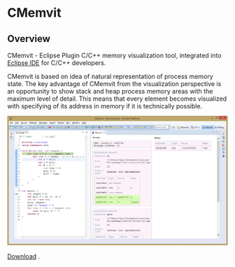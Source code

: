 # CMemvit

## Overview

CMemvit - Eclipse Plugin C/C++ memory visualization tool, integrated into [Eclipse IDE](http://www.eclipse.org/) for C/C++ developers.

CMemvit is based on idea of natural representation of process memory state. The key advantage of CMemvit from the visualization perspective is an opportunity to show stack and heap process memory areas with the maximum level of detail. This means that every element becomes visualized with specifying of its address in memory if it is technically possible.

![alt tag](https://raw.githubusercontent.com/MaratMingazov/CMemvit/dev/images/CMemvitUserInterface.png)


[Download](README.md)
.
